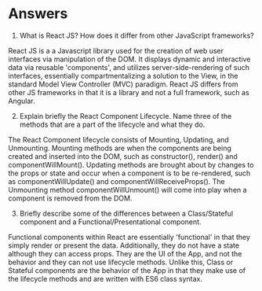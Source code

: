 # Answers

1. What is React JS? How does it differ from other JavaScript frameworks?

React JS is a a Javascript library used for the creation of web user interfaces via manipulation of the DOM. It displays dynamic and interactive data via reusable 'components', and utilizes server-side-rendering of such interfaces, essentially compartmentalizing a solution to the View, in the standard Model View Controller (MVC) paradigm. React JS differs from other JS frameworks in that it is a library and not a full framework, such as Angular.


2. Explain briefly the React Component Lifecycle. Name three of the methods that are a part of the lifecycle and what they do.

The React Component lifecycle consists of Mounting, Updating, and Unmounting. Mounting methods are when the components are being created and inserted into the DOM, such as constructor(), render() and componentWillMount(). Updating methods are brought about by changes to the props or state and occur when a component is to be re-rendered, such as componentWillUpdate() and componentWillReceiveProps(). The Unmounting method componentWillUnmount() will come into play when a component is removed from the DOM.


3. Briefly describe some of the differences between a Class/Stateful component and a Functional/Presentational component.

Functional components within React are essentially 'functional' in that they simply render or present the data. Additionally, they do not have a state although they can access props. They are the UI of the App, and not the behavior and they can not use lifecycle methods. Unlike this, Class or Stateful components are the behavior of the App in that they make use of the lifecycle methods and are written with ES6 class syntax. 
